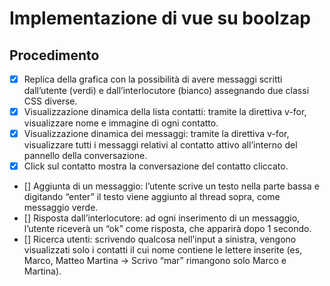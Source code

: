 # Implementazione di vue su boolzap



## Procedimento

- [X] Replica della grafica con la possibilità di avere messaggi scritti dall’utente (verdi) e dall’interlocutore (bianco) assegnando due classi CSS diverse.
- [X] Visualizzazione dinamica della lista contatti: tramite la direttiva v-for, visualizzare nome e immagine di ogni contatto.
- [X] Visualizzazione dinamica dei messaggi: tramite la direttiva v-for, visualizzare tutti i messaggi relativi al contatto attivo all’interno del pannello della conversazione.
- [X] Click sul contatto mostra la conversazione del contatto cliccato.
- [] Aggiunta di un messaggio: l’utente scrive un testo nella parte bassa e digitando “enter” il testo viene aggiunto al thread sopra, come messaggio verde.
- [] Risposta dall’interlocutore: ad ogni inserimento di un messaggio, l’utente riceverà un “ok” come risposta, che apparirà dopo 1 secondo.
- [] Ricerca utenti: scrivendo qualcosa nell’input a sinistra, vengono visualizzati solo i contatti il cui nome contiene le lettere inserite (es, Marco, Matteo Martina -> Scrivo “mar” rimangono solo Marco e Martina).

